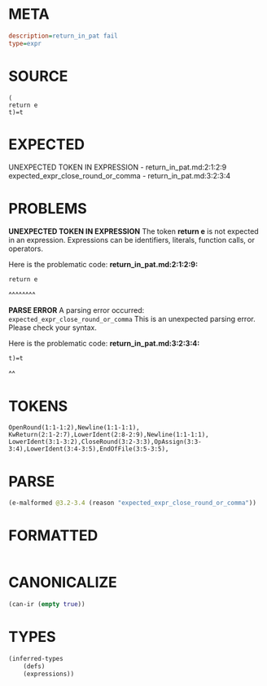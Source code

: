 # META
~~~ini
description=return_in_pat fail
type=expr
~~~
# SOURCE
~~~roc
(
return e
t)=t
~~~
# EXPECTED
UNEXPECTED TOKEN IN EXPRESSION - return_in_pat.md:2:1:2:9
expected_expr_close_round_or_comma - return_in_pat.md:3:2:3:4
# PROBLEMS
**UNEXPECTED TOKEN IN EXPRESSION**
The token **return e** is not expected in an expression.
Expressions can be identifiers, literals, function calls, or operators.

Here is the problematic code:
**return_in_pat.md:2:1:2:9:**
```roc
return e
```
^^^^^^^^


**PARSE ERROR**
A parsing error occurred: `expected_expr_close_round_or_comma`
This is an unexpected parsing error. Please check your syntax.

Here is the problematic code:
**return_in_pat.md:3:2:3:4:**
```roc
t)=t
```
 ^^


# TOKENS
~~~zig
OpenRound(1:1-1:2),Newline(1:1-1:1),
KwReturn(2:1-2:7),LowerIdent(2:8-2:9),Newline(1:1-1:1),
LowerIdent(3:1-3:2),CloseRound(3:2-3:3),OpAssign(3:3-3:4),LowerIdent(3:4-3:5),EndOfFile(3:5-3:5),
~~~
# PARSE
~~~clojure
(e-malformed @3.2-3.4 (reason "expected_expr_close_round_or_comma"))
~~~
# FORMATTED
~~~roc

~~~
# CANONICALIZE
~~~clojure
(can-ir (empty true))
~~~
# TYPES
~~~clojure
(inferred-types
	(defs)
	(expressions))
~~~

